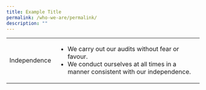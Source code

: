```yaml
---
title: Example Title
permalink: /who-we-are/permalink/
description: ""
---
```

<table>
	<tr> 
		<td>Independence</td>
		<td>
		<ul>
			<li>We carry out our audits without fear or favour.</li>
			<li>We conduct ourselves at all times in a manner consistent with our independence.</li>
			</ul>
		</td>
	</tr>
	</table>